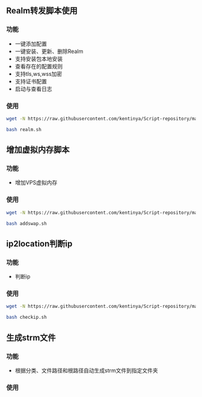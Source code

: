 ## Realm转发脚本使用
### 功能
- 一键添加配置
- 一键安装、更新、删除Realm
- 支持安装包本地安装
- 查看存在的配置规则
- 支持tls,ws,wss加密
- 支持证书配置
- 启动与查看日志
### 使用
``` bash
wget -N https://raw.githubusercontent.com/kentinya/Script-repository/main/Realm/realm.sh && chmod +x realm.sh
```
``` bash
bash realm.sh
```
## 增加虚拟内存脚本
### 功能
- 增加VPS虚拟内存
### 使用
```bash
wget -N https://raw.githubusercontent.com/kentinya/Script-repository/main/addswap/addswap.sh && chmod +x addswap.sh
```
``` bash
bash addswap.sh
```

## ip2location判断ip
### 功能
- 判断ip

### 使用
```bash
wget -N https://raw.githubusercontent.com/kentinya/Script-repository/main/ip2location/checkip.sh && chmod +x checkip.sh
```
``` bash
bash checkip.sh
```
## 生成strm文件

### 功能
- 根据分类、文件路径和根路径自动生成strm文件到指定文件夹

### 使用
```bash

```
